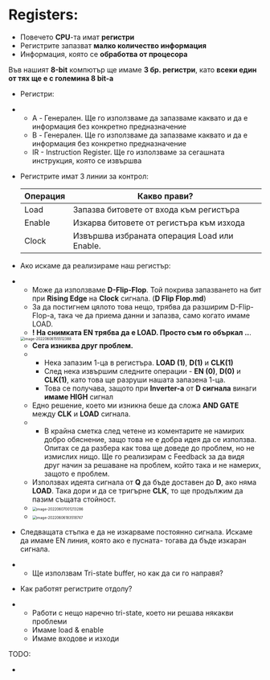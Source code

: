 # Registers:

- Повечето **CPU**-та имат **регистри**
- Регистрите запазват **малко количество информация**
- Информация, която се **обработва от процесора**



Във нашият **8-bit** компютър ще имаме **3 бр. регистри**, като **всеки един от тях ще е с големина 8 bit-a**

- Регистри:
- - A - Генерален. Ще го използваме да запазваме каквато и да е информация без конкретно предназначение
  - B - Генерален. Ще го използваме да запазваме каквато и да е информация без конкретно предназначение
  - IR - Instruction Register. Ще го използваме за сегашната инструкция, която се извършва



- Регистрите имат 3 линии за контрол:

  | Операция | Какво прави?                                 |
  | -------- | -------------------------------------------- |
  | Load     | Запазва битовете от входа към регистъра      |
  | Enable   | Изкарва битовете от регистъра към изхода     |
  | Clock    | Извършва избраната операция Load или Enable. |



- Ако искаме да реализираме наш регистър:

- - Може да използваме **D-Flip-Flop**. Той покрива запазването на бит при **Rising Edge** на **Clock** сигнала. (**D Flip Flop.md**)
  - За да постигнем цялото това нещо, трябва да разширим D-Flip-Flop-a, така че да приема данни и запазва, само когато имаме LOAD.
  - **! На снимката EN трябва да е LOAD. Просто съм го объркал ..**.

  <img src="C:\Users\Gosho\Desktop\GitHub\8-bit-Computer\Pictures\image-20220606155512388.png" alt="image-20220606155512388" style="zoom: 50%;" />

  - **Сега изниква друг проблем.** 
  - - Нека запазим 1-ца в регистъра. **LOAD (1)**, **D(1)** и **CLK(1)**
    - След нека извършим следните операции - **EN (0)**, **D(0)** и **CLK(1)**, като това ще разруши нашата запазена 1-ца. 
    - Това се получава, защото при **Inverter-a** от **D сигнала** винаги **имаме HIGH** сигнал
  - Едно решение, което ми изникна беше да сложа **AND GATE** между **CLK** и **LOAD** сигнала.
  - - В крайна сметка след четене из коментарите не намирих добро обяснение, защо това не е добра идея да се използва. Опитах се да разбера как това ще доведе до проблем, но не измислих нищо. Ще го реализирам с Feedback за да видя друг начин за решаване на проблем, който така и не намерих, защото е проблем.
  - Използвах идеята сигнала от **Q** да бъде доставен до **D**, ако няма **LOAD**. Така дори и да се тригърне **CLK**, то ще продължим да пазим същата стойност.
  - <img src="C:\Users\Gosho\Desktop\GitHub\8-bit-Computer\Pictures\image-20220607001213286.png" alt="image-20220607001213286" style="zoom: 50%;" />
  - <img src="C:\Users\Gosho\Desktop\GitHub\8-bit-Computer\Pictures\image-20220606183518747.png" alt="image-20220606183518747" style="zoom: 50%;" />

- Следващата стъпка е да не изкарваме постоянно сигнала. Искаме да имаме EN линия, която ако е пусната- тогава да бъде изкаран сигнала.

- - Ще използвам Tri-state buffer, но как да си го направя?



- Как работят регистрите отдолу?
- - Работи с нещо наречно tri-state, което ни решава някакви проблеми
  - Имаме load & enable
  - Имаме входове и изходи





TODO: 

- 